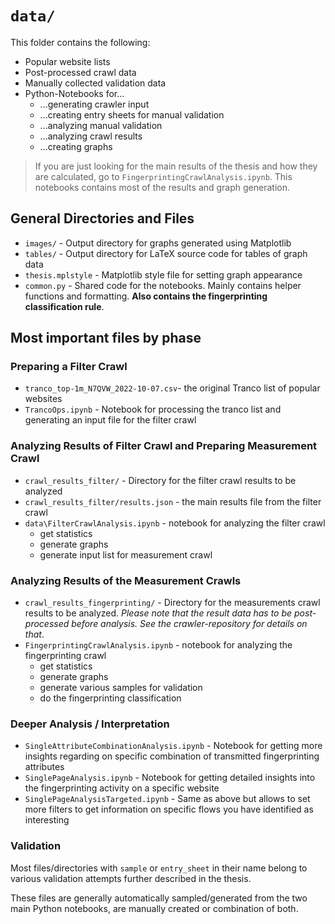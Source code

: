 # `data/`

This folder contains the following:

- Popular website lists
- Post-processed crawl data
- Manually collected validation data
- Python-Notebooks for...
    - ...generating crawler input
    - ...creating entry sheets for manual validation
    - ...analyzing manual validation
    - ...analyzing crawl results
    - ...creating graphs

> If you are just looking for the main results of the thesis and how
> they are calculated, go to `FingerprintingCrawlAnalysis.ipynb`.
> This notebooks contains most of the results and graph generation.


## General Directories and Files

- `images/` - Output directory for graphs generated using Matplotlib
- `tables/` - Output directory for LaTeX source code for tables of graph data
- `thesis.mplstyle` - Matplotlib style file for setting graph appearance
- `common.py` - Shared code for the notebooks. Mainly contains helper functions and formatting. **Also contains the fingerprinting classification rule**.


## Most important files by phase


### Preparing a Filter Crawl

- `tranco_top-1m_N7QVW_2022-10-07.csv`- the original Tranco list of popular websites
- `TrancoOps.ipynb` - Notebook for processing the tranco list and generating an input file for the filter crawl


### Analyzing Results of Filter Crawl and Preparing Measurement Crawl

- `crawl_results_filter/` - Directory for the filter crawl results to be analyzed
- `crawl_results_filter/results.json` - the main results file from the filter crawl
- `data\FilterCrawlAnalysis.ipynb` - notebook for analyzing the filter crawl
    - get statistics
    - generate graphs
    - generate input list for measurement crawl


### Analyzing Results of the Measurement Crawls

- `crawl_results_fingerprinting/` - Directory for the measurements crawl results to be analyzed. *Please note that the result data has to be post-processed before analysis. See the crawler-repository for details on that*.
- `FingerprintingCrawlAnalysis.ipynb` - notebook for analyzing the fingerprinting crawl
    - get statistics
    - generate graphs
    - generate various samples for validation
    - do the fingerprinting classification


### Deeper Analysis / Interpretation

- `SingleAttributeCombinationAnalysis.ipynb` - Notebook for getting more insights regarding on specific combination of transmitted fingerprinting attributes
- `SinglePageAnalysis.ipynb` - Notebook for getting detailed insights into the fingerprinting activity on a specific website
- `SinglePageAnalysisTargeted.ipynb` - Same as above but allows to set more filters to get information on specific flows you have identified as interesting


### Validation

Most files/directories with `sample` or `entry_sheet` in their name belong to various validation attempts further described in the thesis.

These files are generally automatically sampled/generated from the two main Python notebooks, are manually created or combination of both.